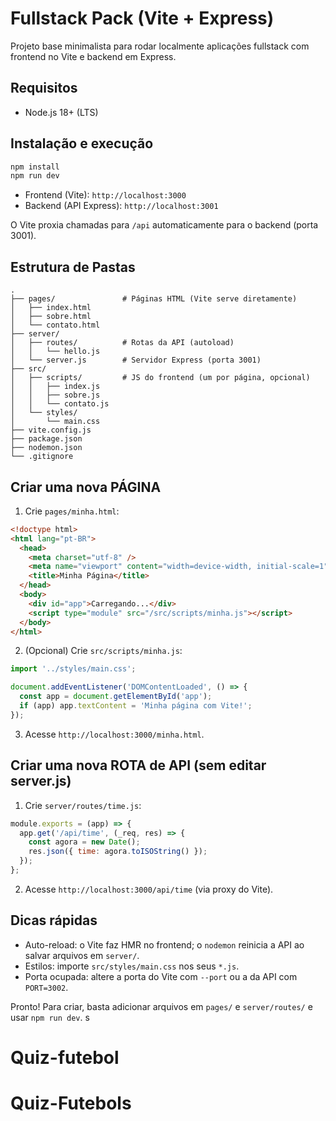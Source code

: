# Fullstack Pack (Vite + Express)

Projeto base minimalista para rodar localmente aplicações fullstack com frontend no Vite e backend em Express.

## Requisitos
- Node.js 18+ (LTS)

## Instalação e execução
```bash
npm install
npm run dev
```
- Frontend (Vite): `http://localhost:3000`
- Backend (API Express): `http://localhost:3001`

O Vite proxia chamadas para `/api` automaticamente para o backend (porta 3001).

## Estrutura de Pastas
```
.
├── pages/               # Páginas HTML (Vite serve diretamente)
│   ├── index.html
│   ├── sobre.html
│   └── contato.html
├── server/
│   ├── routes/          # Rotas da API (autoload)
│   │   └── hello.js
│   └── server.js        # Servidor Express (porta 3001)
├── src/
│   ├── scripts/         # JS do frontend (um por página, opcional)
│   │   ├── index.js
│   │   ├── sobre.js
│   │   └── contato.js
│   └── styles/
│       └── main.css
├── vite.config.js
├── package.json
├── nodemon.json
└── .gitignore
```

## Criar uma nova PÁGINA
1) Crie `pages/minha.html`:
```html
<!doctype html>
<html lang="pt-BR">
  <head>
    <meta charset="utf-8" />
    <meta name="viewport" content="width=device-width, initial-scale=1" />
    <title>Minha Página</title>
  </head>
  <body>
    <div id="app">Carregando...</div>
    <script type="module" src="/src/scripts/minha.js"></script>
  </body>
</html>
```
2) (Opcional) Crie `src/scripts/minha.js`:
```js
import '../styles/main.css';

document.addEventListener('DOMContentLoaded', () => {
  const app = document.getElementById('app');
  if (app) app.textContent = 'Minha página com Vite!';
});
```
3) Acesse `http://localhost:3000/minha.html`.

## Criar uma nova ROTA de API (sem editar server.js)
1) Crie `server/routes/time.js`:
```js
module.exports = (app) => {
  app.get('/api/time', (_req, res) => {
    const agora = new Date();
    res.json({ time: agora.toISOString() });
  });
};
```
2) Acesse `http://localhost:3000/api/time` (via proxy do Vite).

## Dicas rápidas
- Auto-reload: o Vite faz HMR no frontend; o `nodemon` reinicia a API ao salvar arquivos em `server/`.
- Estilos: importe `src/styles/main.css` nos seus `*.js`.
- Porta ocupada: altere a porta do Vite com `--port` ou a da API com `PORT=3002`.

Pronto! Para criar, basta adicionar arquivos em `pages/` e `server/routes/` e usar `npm run dev`.
s
# Quiz-futebol
# Quiz-Futebols
